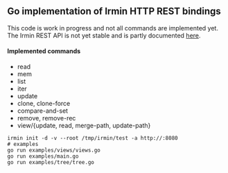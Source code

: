 ## Go implementation of Irmin HTTP REST bindings

This code is work in progress and not all commands are implemented yet. The Irmin REST API is not yet stable and is partly documented [here](https://github.com/mirage/irmin/wiki/REST-API).

#### Implemented commands

 - read
 - mem
 - list
 - iter
 - update
 - clone, clone-force
 - compare-and-set
 - remove, remove-rec
 - view/{update, read, merge-path, update-path}

```
irmin init -d -v --root /tmp/irmin/test -a http://:8080
# examples
go run examples/views/views.go
go run examples/main.go
go run examples/tree/tree.go
```
